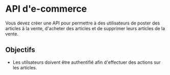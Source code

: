 # API d'e-commerce

Vous devez créer une API pour permettre à des utilisateurs de poster des articles à la vente, d'acheter des articles et de supprimer leurs articles de la vente.

## Objectifs

- Les utilsateurs doivent être authentifié afin d'effectuer des actions sur les articles.